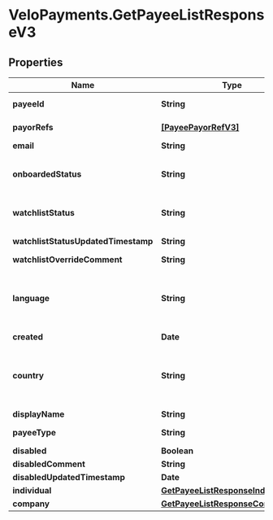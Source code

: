# VeloPayments.GetPayeeListResponseV3

## Properties

Name | Type | Description | Notes
------------ | ------------- | ------------- | -------------
**payeeId** | **String** |  | [optional] [readonly] 
**payorRefs** | [**[PayeePayorRefV3]**](PayeePayorRefV3.md) |  | [optional] [readonly] 
**email** | **String** |  | [optional] 
**onboardedStatus** | **String** | Onboarded status. One of the following values: CREATED, INVITED, REGISTERED, ONBOARDED | [optional] 
**watchlistStatus** | **String** | Current watchlist status. One of the following values: NONE, PENDING, REVIEW, PASSED, FAILED | [optional] 
**watchlistStatusUpdatedTimestamp** | **String** |  | [optional] [readonly] 
**watchlistOverrideComment** | **String** |  | [optional] 
**language** | **String** | An IETF BCP 47 language code which has been configured for use within this Velo environment.&lt;BR&gt; See the /v1/supportedLanguages endpoint to list the available codes for an environment.  | [optional] 
**created** | **Date** |  | [optional] 
**country** | **String** | Valid ISO 3166 2 character country code. See the &lt;a href&#x3D;\&quot;https://www.iso.org/iso-3166-country-codes.html\&quot; target&#x3D;\&quot;_blank\&quot; a&gt;ISO specification&lt;/a&gt; for details. | [optional] 
**displayName** | **String** |  | [optional] 
**payeeType** | **String** | Type of Payee. One of the following values: Individual, Company | [optional] 
**disabled** | **Boolean** |  | [optional] 
**disabledComment** | **String** |  | [optional] 
**disabledUpdatedTimestamp** | **Date** |  | [optional] 
**individual** | [**GetPayeeListResponseIndividualV3**](GetPayeeListResponseIndividualV3.md) |  | [optional] 
**company** | [**GetPayeeListResponseCompanyV3**](GetPayeeListResponseCompanyV3.md) |  | [optional] 


